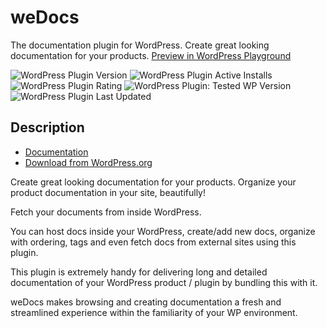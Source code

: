 # weDocs #

The documentation plugin for WordPress. Create great looking documentation for your products.
[Preview in WordPress Playground](https://playground.wordpress.net/?plugin=wedocs&blueprint-url=https%3A%2F%2Fwordpress.org%2Fplugins%2Fwp-json%2Fplugins%2Fv1%2Fplugin%2Fwedocs%2Fblueprint.json%3Frev%3D3372138%26lang%3Den_US)

![WordPress Plugin Version](https://img.shields.io/badge/PLUGIN_VERSION-V2.1.7-blue) ![WordPress Plugin Active Installs](https://img.shields.io/badge/ACTIVE_INSTALLS-6K-green) ![WordPress Plugin Rating](https://img.shields.io/badge/RATING-4.8/5_(61)-green) ![WordPress Plugin: Tested WP Version](https://img.shields.io/badge/WORDPRESS-V6.5_TESTED-orange) ![WordPress Plugin Last Updated](https://img.shields.io/badge/LAST_UPDATED-Aug_2024-orange)

## Description ##

* [Documentation](https://github.com/tareq1988/wedocs-plugin/wiki)
* [Download from WordPress.org](https://wordpress.org/plugins/wedocs)

Create great looking documentation for your products. Organize your product documentation in your site, beautifully!

Fetch your documents from inside WordPress.

You can host docs inside your WordPress, create/add new docs, organize with ordering, tags and even fetch docs from external sites using this plugin.

This plugin is extremely handy for delivering long and detailed documentation of your WordPress product / plugin by bundling this with it.

weDocs makes browsing and creating documentation a fresh and streamlined experience within the familiarity of your WP environment.
